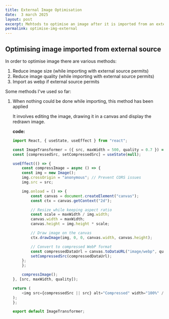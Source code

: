 ```yaml
---
title: External Image Optimisation
date:  3 march 2025
layout: post
excerpt: Mehtods to optimise an image after it is imported from an external image source/cdn
permalink: optimise-img-external
---
```


## Optimising image imported from external source

In order to optimise image there are various methods:
1. Reduce image size (while importing with external source permits)
2. Reduce image quality (while importing with external source permits)
3. Import as webp if external source permits


Some methods I've used so far:
1. When nothing could be done while importing, this method has been applied

    It involves editing the image, drawing it in a canvas and display the redrawn image.

    **code:**
    ```js
    import React, { useState, useEffect } from "react";

    const ImageTransformer = ({ src, maxWidth = 500, quality = 0.7 }) => {
    const [compressedSrc, setCompressedSrc] = useState(null);

    useEffect(() => {
        const compressImage = async () => {
        const img = new Image();
        img.crossOrigin = "anonymous"; // Prevent CORS issues
        img.src = src;

        img.onload = () => {
            const canvas = document.createElement("canvas");
            const ctx = canvas.getContext("2d");

            // Resize while keeping aspect ratio
            const scale = maxWidth / img.width;
            canvas.width = maxWidth;
            canvas.height = img.height * scale;

            // Draw image on the canvas
            ctx.drawImage(img, 0, 0, canvas.width, canvas.height);

            // Convert to compressed WebP format
            const compressedDataUrl = canvas.toDataURL("image/webp", quality);
            setCompressedSrc(compressedDataUrl);
        };
        };

        compressImage();
    }, [src, maxWidth, quality]);

    return (
        <img src={compressedSrc || src} alt="Compressed" width="100%" />
    );
    };

    export default ImageTransformer;

    ```
